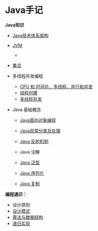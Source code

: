 # Java手记

**Java知识**

- [Java技术体系架构](01java_structure.md)

- [JVM](jvm.md)

  - 

- [集合](java_collection.md)

- 多线程并发编程
  
  - [CPU 和 时间片、多线程、并行和并发](thread_cpu.md)
  - [线程创建](thread_create.md)
  - [多线程并发](thread_safe.md)
  
- Java 基础概念

  - [Java面向对象编程](java_oo_concept.md)
  - [Java异常分类及处理](java_exception.md)

  - [Java 反射机制](java_reflection.md)
  - Java 注解
  - [Java 泛型](java_generics.md)
  - [Java 序列化](java_serializable.md)
  - [Java 复制](java_clone.md)

**编程通识：**

- 设计原则
- [设计模式](design_pattern.md)
- [算法与数据结构](data_structure.md)
- [递归实现](java_recursion.md)


